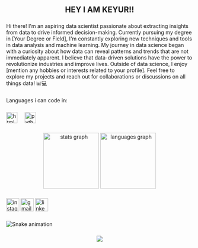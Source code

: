 <h2 align="center">HEY I AM KEYUR!!</h2>

###

<p align="left">Hi there! I'm an aspiring data scientist passionate about extracting insights from data to drive informed decision-making. Currently pursuing my degree in [Your Degree or Field], I'm constantly exploring new techniques and tools in data analysis and machine learning. My journey in data science began with a curiosity about how data can reveal patterns and trends that are not immediately apparent. I believe that data-driven solutions have the power to revolutionize industries and improve lives. Outside of data science, I enjoy [mention any hobbies or interests related to your profile]. Feel free to explore my projects and reach out for collaborations or discussions on all things data! 📊💻</p>

###

<p align="left">Languages i can code in:</p>

###

<div align="left">
  <img src="https://cdn.jsdelivr.net/gh/devicons/devicon/icons/html5/html5-original.svg" height="30" alt="html5 logo"  />
  <img width="12" />
  <img src="https://cdn.jsdelivr.net/gh/devicons/devicon/icons/python/python-original.svg" height="30" alt="python logo"  />
</div>

###

<div align="center">
  <img src="https://github-readme-stats.vercel.app/api?username=KeyurMistry123&hide_title=false&hide_rank=false&show_icons=true&include_all_commits=true&count_private=true&disable_animations=false&theme=dracula&locale=en&hide_border=false&order=1" height="150" alt="stats graph"  />
  <img src="https://github-readme-stats.vercel.app/api/top-langs?username=KeyurMistry123&locale=en&hide_title=false&layout=compact&card_width=320&langs_count=5&theme=dracula&hide_border=false&order=2" height="150" alt="languages graph"  />
</div>

###

<div align="left">
  <img src="https://img.shields.io/static/v1?message=Instagram&logo=instagram&label=&color=E4405F&logoColor=white&labelColor=&style=for-the-badge" height="35" alt="instagram logo"  />
  <img src="https://img.shields.io/static/v1?message=Gmail&logo=gmail&label=&color=D14836&logoColor=white&labelColor=&style=for-the-badge" height="35" alt="gmail logo"  />
  <img src="https://www.linkedin.com/in/keyur-mistry-54120425b/=linkedin&label=&color=0077B5&logoColor=white&labelColor=&style=for-the-badge" height="35" alt="linkedin logo"  />
</div>

###

<img src="https://raw.githubusercontent.com/KeyurMistry123/KeyurMistry123/output/snake.svg" alt="Snake animation" />

###

<div align="center">
  <img src="https://profile-counter.glitch.me/KeyurMistry123/count.svg?"  />
</div>

###
